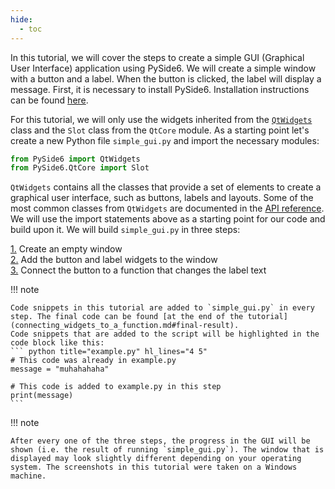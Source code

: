 ```yaml
---
hide:
  - toc
---
```



In this tutorial, we will cover the steps to create a simple GUI (Graphical User Interface) application using PySide6. We will create a simple window with a button and a label. When the button is clicked, the label will display a message. First, it is necessary to install PySide6. Installation instructions can be found [here](../Installation_Guide.md). 

For this tutorial, we will only use the widgets inherited from the [`QtWidgets`](../QtWidgets/index.md)  class and the `Slot` class from the `QtCore` module. As a starting point let's create a new Python file `simple_gui.py` and import the necessary modules:

``` py title="simple_gui.py" linenums="1"
from PySide6 import QtWidgets
from PySide6.QtCore import Slot
```

`QtWidgets` contains all the classes that provide a set of elements to create a graphical user interface, such as buttons, labels and layouts. Some of the most common classes from `QtWidgets` are documented in the [API reference](../QtWidgets/index.md). We will use the import statements above as a starting point for our code and build upon it. We will build `simple_gui.py` in three steps:

<style>
    ul.no-bullets {
    list-style-type: none; /* Remove bullets */
    padding: 0; /* Remove padding */
    margin: 0; /* Remove margins */
    }
</style>

<ul class="no-bullets">
    <li><a href="creating_a_simple_window">1.</a> Create an empty window </li>
    <li><a href="adding_widgets_to_a_window">2.</a> Add the button and label widgets to the window </li>
    <li><a href="connecting_widgets_to_a_function">3.</a> Connect the button to a function that changes the label text </li>
</ul>

!!! note

    Code snippets in this tutorial are added to `simple_gui.py` in every step. The final code can be found [at the end of the tutorial](connecting_widgets_to_a_function.md#final-result).
    Code snippets that are added to the script will be highlighted in the code block like this:
    ``` python title="example.py" hl_lines="4 5"
    # This code was already in example.py
    message = "muhahahaha"

    # This code is added to example.py in this step
    print(message)
    ```

!!! note

    After every one of the three steps, the progress in the GUI will be shown (i.e. the result of running `simple_gui.py`). The window that is displayed may look slightly different depending on your operating system. The screenshots in this tutorial were taken on a Windows machine.

<br>

